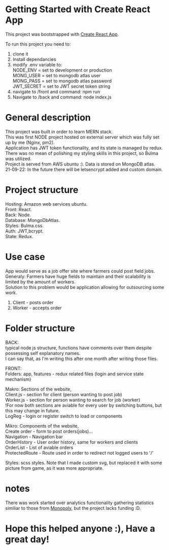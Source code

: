 # Getting Started with Create React App

This project was bootstrapped with [Create React App](https://github.com/facebook/create-react-app).

To run this project you need to:

1. clone it
2. Install dependancies
3. modify .env variable to:  
   NODE_ENV = set to development or production  
   MONG_USER = set to mongodb atlas user  
   MONG_PASS = set to mongodb atlas password  
   JWT_SECRET = set to JWT secret token string
4. navigate to /front and command: npm run
5. Navigate to /back and command: node index.js

# General description

This project was built in order to learn MERN stack.  
This was first NODE project hosted on external server which was fully set up by me (Nginx, pm2).  
Application has JWT token functionality, and its state is managed by redux.  
There was no mean of polishing my styling skills in this project, so Bulma was utilized.  
Project is served from AWS ubuntu :). Data is stored on MongoDB atlas.  
21-09-22: In the future there will be letsencrypt added and custom domain.

# Project structure

Hosting: Amazon web services ubuntu.  
Front: React.  
Back: Node.  
Database: MongoDbAtlas.  
Styles: Bulma.css.  
Auth: JWT,bcrypt.  
State: Redux.

# Use case

App would serve as a job offer site where farmers could post field jobs.  
Generaly: Farmers have huge fields to maintain and their scalability is limited by the amount of workers.  
Solution to this problem would be application allowing for outsourcing some work.

1. Client - posts order
2. Worker - accepts order

# Folder structure

BACK:  
typical node js structure, functions have comments over them despite possessing self explanatory names.  
I can say that, as I'm writing this after one month after writing those files.

FRONT:  
Folders: app, features - redux related files (login and service state mechanism)

Makro: Sections of the website,  
Client.js - section for client (person wanting to post job)  
Worker.js - section for person wanting to search for job (worker)  
!For now both sections are aviable for every user by switching buttons, but this may change in future.  
LogReg - login or register switch to load <Register/> or <Login/> components

Mikro: Components of the website,  
Create order - form to post orders(jobs)...  
Navigation - Navigation bar  
OrderHistory - User order history, same for workers and clients  
OrderList - List of aviable orders  
ProtectedRoute - Route used in order to redirect not logged users to '/'

Styles: scss styles.
Note that I made custom svg, but replaced it with some picture from game, as it was more appropriate.

# notes

There was work started over analytics functionality gathering statistics similiar to those from [Monopoly](https://github.com/emceDev/monopol/blob/main/pages/api/DownloadReport/index.js), but the project lacks funding :D.

# Hope this helped anyone :), Have a great day!
